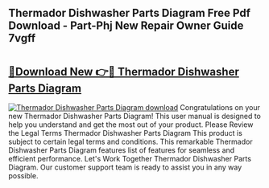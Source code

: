 ## Thermador Dishwasher Parts Diagram Free Pdf Download - Part-Phj New Repair Owner Guide 7vgff

# <h2><a href="http://dfrz1lu.blite.top/?on=Thermador+Dishwasher+Parts+Diagram">🔗Download New 👉🔴 Thermador Dishwasher Parts Diagram</a></h2>

[![Thermador Dishwasher Parts Diagram download](https://i.imgur.com/lujVjoI.png)](http://dfrz1lu.blite.top/?on=Thermador+Dishwasher+Parts+Diagram)
Congratulations on your new Thermador Dishwasher Parts Diagram! This user manual is designed to help you understand and get the most out of your product. Please Review the Legal Terms Thermador Dishwasher Parts Diagram This product is subject to certain legal terms and conditions. This remarkable Thermador Dishwasher Parts Diagram features list of features for seamless and efficient performance. Let's Work Together Thermador Dishwasher Parts Diagram. Our customer support team is ready to assist you in any way possible.
